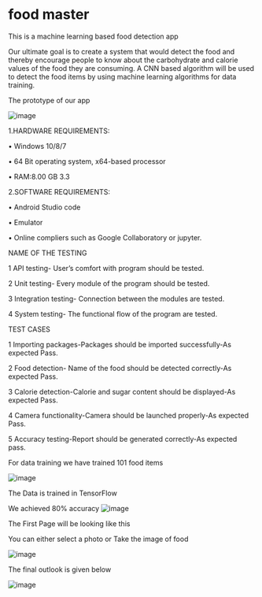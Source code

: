 # food master

This is a machine learning based food detection app

Our ultimate goal is to create a system that would detect the food and thereby encourage people to know about the carbohydrate and calorie values of the food they are consuming. A CNN based algorithm will be used to detect the food items by using machine learning algorithms for data training.

The prototype of our app

![image](https://user-images.githubusercontent.com/110754843/210263392-def7ca8a-f7c3-4a9f-b34c-aee1c922bd11.png)


1.HARDWARE REQUIREMENTS: 

•	Windows 10/8/7 

•	64 Bit operating system, x64-based processor 

•	RAM:8.00 GB 3.3

2.SOFTWARE REQUIREMENTS: 
 
• Android Studio code

• Emulator

• Online compliers such as Google Collaboratory or jupyter.

NAME OF THE TESTING

1	API testing-	User’s comfort with program should be tested.

2	Unit testing- Every module of the program should be tested.

3	Integration testing- Connection between the modules are tested.

4	System testing- The functional flow of the program are tested.


TEST CASES

1	Importing packages-Packages should be imported successfully-As expected	Pass.

2	Food detection- Name of the food should be detected correctly-As expected	Pass.

3	Calorie detection-Calorie and sugar content should be displayed-As expected	Pass.

4	Camera functionality-Camera should be launched properly-As expected	Pass.

5	Accuracy testing-Report should be generated correctly-As expected	pass.



For data training we have trained 101 food items

![image](https://user-images.githubusercontent.com/110754843/210263244-bff02a1c-cd71-474a-92fd-4f5b1a31b51c.png)

The Data is trained in TensorFlow 

We achieved 80% accuracy
![image](https://user-images.githubusercontent.com/110754843/210263128-fac3d108-45d2-4f68-9176-d34c5ff0db8f.png)


The First Page will be looking like this

You can either select a photo or Take the image of food

![image](https://user-images.githubusercontent.com/110754843/210263157-eb9cfa0f-5150-43c4-91d4-921430b625b5.png)


The final outlook is given below

![image](https://user-images.githubusercontent.com/110754843/210263191-85b71d68-ae9e-494c-bd24-0ead1d5be75c.png)


